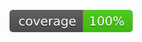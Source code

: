 ![coverage](https://raw.githubusercontent.com/joangrigorov/explicit-architecture-go/badges/.badges/master/coverage.svg)
